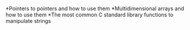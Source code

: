 *Pointers to pointers and how to use them
*Multidimensional arrays and how to use them
*The most common C standard library functions to manipulate strings
